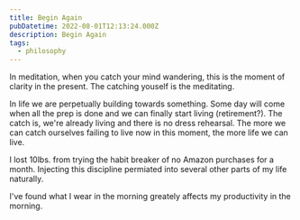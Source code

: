 ```yaml
---
title: Begin Again
pubDatetime: 2022-08-01T12:13:24.000Z
description: Begin Again
tags:
  - philosophy
---
```


In meditation, when you catch your mind wandering, this is the moment of clarity in the present. The
catching youself is the meditating.

In life we are perpetually building towards something. Some day will come when all the prep is done
and we can finally start living (retirement?). The catch is, we're already living and there is no
dress rehearsal. The more we can catch ourselves failing to live now in this moment, the more life
we can live.

I lost 10lbs. from trying the habit breaker of no Amazon purchases for a month. Injecting this
discipline permiated into several other parts of my life naturally.

I've found what I wear in the morning greately affects my productivity in the morning.
